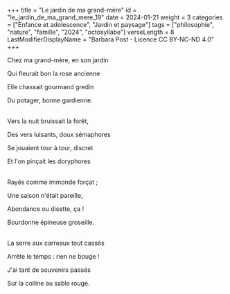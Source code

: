 +++
title = "Le jardin de ma grand-mère"
id = "le_jardin_de_ma_grand_mere_19"
date = 2024-01-21
weight = 3
categories = ["Enfance et adolescence", "Jardin et paysage"]
tags = ["philosophie", "nature", "famille", "2024", "octosyllabe"]
verseLength = 8
LastModifierDisplayName = "Barbara Post - Licence CC BY-NC-ND 4.0"
+++

Chez ma grand-mère, en son jardin

Qui fleurait bon la rose ancienne

Elle chassait gourmand gredin

Du potager, bonne gardienne.

 \
Vers la nuit bruissait la forêt,

Des vers luisants, doux sémaphores

Se jouaient tour à tour, discret

Et l'on pinçait les doryphores

 \
 Rayés comme immonde forçat ;

Une saison n'était pareille,

Abondance ou disette, ça !

Bourdonne épineuse groseille.

 \
La serre aux carreaux tout cassés

Arrête le temps : rien ne bouge !

J'ai tant de souvenirs passés

Sur la colline au sable rouge.
